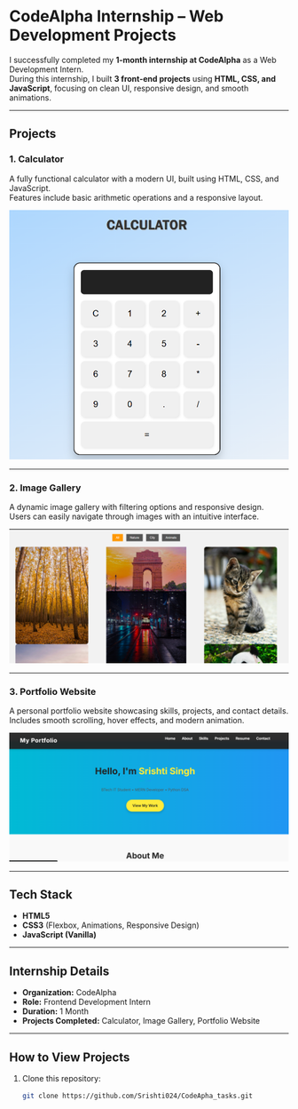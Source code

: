 # CodeAlpha Internship – Web Development Projects

I successfully completed my **1-month internship at CodeAlpha** as a Web Development Intern.  
During this internship, I built **3 front-end projects** using **HTML, CSS, and JavaScript**, focusing on clean UI, responsive design, and smooth animations.

---

## Projects

### 1. Calculator
A fully functional calculator with a modern UI, built using HTML, CSS, and JavaScript.  
Features include basic arithmetic operations and a responsive layout.  

![Calculator Screenshot](SS/CALCULATOR.png)

---

### 2. Image Gallery
A dynamic image gallery with filtering options and responsive design.  
Users can easily navigate through images with an intuitive interface.  

![Image Gallery Screenshot](SS/GALLERY.PNG)

---

### 3. Portfolio Website
A personal portfolio website showcasing skills, projects, and contact details.  
Includes smooth scrolling, hover effects, and modern animation.  

![Portfolio Screenshot](SS/PORTFOLIO.png)

---

## Tech Stack
- **HTML5**  
- **CSS3** (Flexbox, Animations, Responsive Design)  
- **JavaScript (Vanilla)**  

---

## Internship Details
- **Organization:** CodeAlpha  
- **Role:** Frontend Development Intern  
- **Duration:** 1 Month  
- **Projects Completed:** Calculator, Image Gallery, Portfolio Website  

---

## How to View Projects
1. Clone this repository:
   ```bash
   git clone https://github.com/Srishti024/CodeApha_tasks.git
